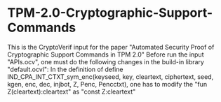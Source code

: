 # TPM-2.0-Cryptographic-Support-Commands
This is the CryptoVerif input for the paper "Automated Security Proof of Cryptographic Support Commands in TPM 2.0"
Before run the input "APIs.ocv", one must do the following changes in the build-in library "default.ocvl":
In the definition of define IND_CPA_INT_CTXT_sym_enc(keyseed, key, cleartext, ciphertext, seed, kgen, enc, dec, injbot, Z, Penc, Pencctxt), one has to modify the "fun Z(cleartext):cleartext" as "const Z:cleartext"
